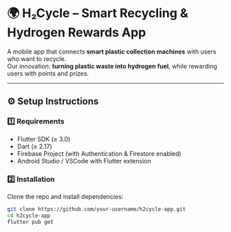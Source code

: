 # 🌍 H₂Cycle – Smart Recycling & Hydrogen Rewards App  

A mobile app that connects **smart plastic collection machines** with users who want to recycle.  
Our innovation: **turning plastic waste into hydrogen fuel**, while rewarding users with points and prizes.  

---

## ⚙️ Setup Instructions  

### 1️⃣ Requirements  
- Flutter SDK (≥ 3.0)  
- Dart (≥ 2.17)  
- Firebase Project (with Authentication & Firestore enabled)  
- Android Studio / VSCode with Flutter extension  

### 2️⃣ Installation  
Clone the repo and install dependencies:  
```bash
git clone https://github.com/your-username/h2cycle-app.git
cd h2cycle-app
flutter pub get
